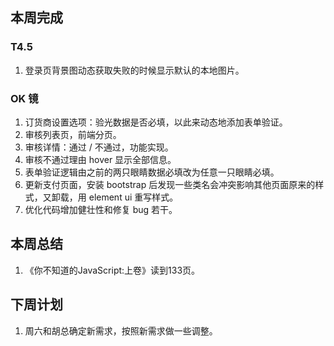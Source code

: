 ## 本周完成

### T4.5

1. 登录页背景图动态获取失败的时候显示默认的本地图片。

### OK 镜

1. 订货商设置选项：验光数据是否必填，以此来动态地添加表单验证。
2. 审核列表页，前端分页。
3. 审核详情：通过 / 不通过，功能实现。
4. 审核不通过理由 hover 显示全部信息。
5. 表单验证逻辑由之前的两只眼睛数据必填改为任意一只眼睛必填。
6. 更新支付页面，安装 bootstrap 后发现一些类名会冲突影响其他页面原来的样式，又卸载，用 element ui 重写样式。
7. 优化代码增加健壮性和修复 bug 若干。

## 本周总结

1. 《你不知道的JavaScript:上卷》读到133页。

## 下周计划

1. 周六和胡总确定新需求，按照新需求做一些调整。